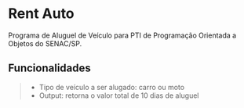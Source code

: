 # Rent Auto
Programa de Aluguel de Veículo para PTI de Programação Orientada a Objetos do SENAC/SP.

## Funcionalidades
>
> - Tipo de veículo a ser alugado: carro ou moto
> - Output: retorna o valor total de 10 dias de aluguel
>   

